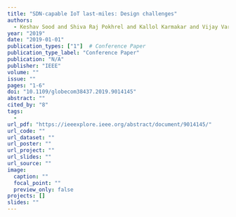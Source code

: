 ```yaml
---
title: "SDN-capable IoT last-miles: Design challenges"
authors:
  - Keshav Sood and Shiva Raj Pokhrel and Kallol Karmakar and Vijay Vardharajan and Shui Yu
year: "2019"
date: "2019-01-01"
publication_types: ["1"]  # Conference Paper
publication_type_label: "Conference Paper"
publication: "N/A"
publisher: "IEEE"
volume: ""
issue: ""
pages: "1-6"
doi: "10.1109/globecom38437.2019.9014145"
abstract: ""
cited_by: "8"
tags:
  - 
url_pdf: "https://ieeexplore.ieee.org/abstract/document/9014145/"
url_code: ""
url_dataset: ""
url_poster: ""
url_project: ""
url_slides: ""
url_source: ""
image:
  caption: ""
  focal_point: ""
  preview_only: false
projects: []
slides: ""
---
```

